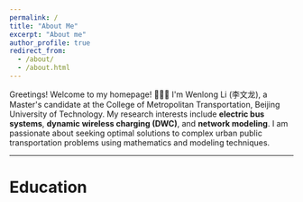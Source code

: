 ```yaml
---
permalink: /
title: "About Me"
excerpt: "About me"
author_profile: true
redirect_from: 
  - /about/
  - /about.html
---
```


Greetings! Welcome to my homepage! 👋👋👋 I'm Wenlong Li (李文龙), a Master's candidate at the College of Metropolitan Transportation, Beijing University of Technology.
My research interests include **electric bus systems**, **dynamic wireless charging (DWC)**, and **network modeling**. I am passionate about seeking optimal solutions to complex urban public transportation problems using mathematics and modeling techniques.


***

# Education
